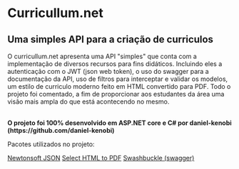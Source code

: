 <h1>Curricullum.net</h1>
<h2>Uma simples API para a criação de curriculos</h2>
<p>O curricullum.net apresenta uma API "simples" que conta com a implementação de diversos
recursos para fins didáticos. Incluindo eles a autenticação com o JWT (json web token), o uso do swagger para a documentação da API, uso de filtros para interceptar e validar os modelos, um estilo de curriculo moderno feito em HTML convertido para PDF. Todo o projeto foi comentado, a fim de proporcionar aos estudantes da área uma visão mais ampla do que está acontecendo no mesmo.</p> 

<p><b></br>O projeto foi 100% desenvolvido em ASP.NET core e C# por daniel-kenobi (https://github.com/daniel-kenobi)</b></p>


<p>Pacotes utilizados no projeto:</p>

[Newtonsoft JSON](https://github.com/JamesNK/Newtonsoft.Json)
[Select HTML to PDF](https://selectpdf.com/community-edition)
[Swashbuckle (swagger)](https://github.com/domaindrivendev/Swashbuckle.AspNetCore)